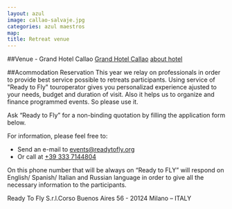 ```yaml
---
layout: azul
image: callao-salvaje.jpg
categories: azul maestros
map:
title: Retreat venue
---
```

##Venue - Grand Hotel Callao
[Grand Hotel Callao](http://www.hotelgrandcallao.com/)
[about hotel](http://www.tripadvisor.es/Hotel_Review-g664636-d1379280-Reviews-Callao_Sport_Hotel-Callao_Salvaje_Tenerife_Canary_Islands.html)

##Acommodation Reservation
This year we relay on professionals in order to provide best service possible to retreats participants. Using service of "Ready to Fly" touroperator gives you personalizad experience ajusted to your needs, budget and duration of visit. Also it helps us to organize and finance programmed events. So please use it.

Ask “Ready to Fly” for a non-binding quotation by filling the application form below.

For information, please feel free to:

- Send an e-mail to [events@readytofly.org](mail://events@readytofly.org)
- Or call at [+39 333 7144804](tel://+393337144804)

On this phone number that will be always on “Ready to FLY” will respond on English/ Spanish/ Italian and Russian  language in order to give all the necessary information to the participants.      

Ready To Fly S.r.l.Corso Buenos Aires 56 - 20124 Milano – ITALY 

<a name="form286202867" id="formAnchor286202867"></a>
<script type="text/javascript" src="http://fs18.formsite.com/include/form/embedManager.js?286202867"></script>
<script type="text/javascript">
EmbedManager.embed({
	key: "http://fs18.formsite.com/res/showFormEmbed?EParam=B6fiTn%2BRcO6x%2FPtlRui7eqw01a9RmQhU&286202867",
	width: "100%"
});
</script>


